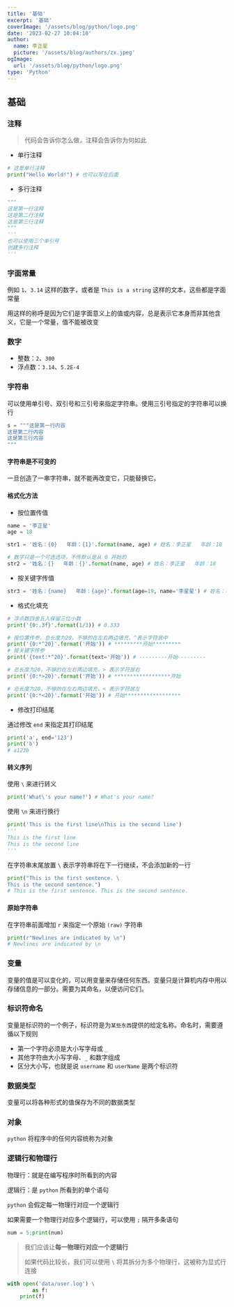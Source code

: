 ```yaml
---
title: '基础'
excerpt: '基础'
coverImage: '/assets/blog/python/logo.png'
date: '2023-02-27 10:04:10'
author:
  name: 李正星
  picture: '/assets/blog/authors/zx.jpeg'
ogImage:
  url: '/assets/blog/python/logo.png'
type: 'Python'
---
```


## 基础

### 注释

> 代码会告诉你怎么做，注释会告诉你为何如此

- 单行注释

```python
# 这是单行注释
print("Hello World!") # 也可以写在后面
```

- 多行注释

```python
"""
这是第一行注释
这是第二行注释
这是第三行注释
"""
'''
也可以使用三个单引号
创建多行注释
'''
```

### 字面常量

例如 `1`、`3.14` 这样的数字，或者是 `This is a string` 这样的文本，这些都是字面常量

用这样的称呼是因为它们是字面意义上的值或内容，总是表示它本身而非其他含义，它是一个常量，值不能被改变

### 数字

- 整数：`2`、`300`
- 浮点数：`3.14`、`5.2E-4`

### 字符串

可以使用单引号、双引号和三引号来指定字符串。使用三引号指定的字符串可以换行

```python
s = """这是第一行内容
这是第二行内容
这是第三行内容
"""
```

#### 字符串是不可变的

一旦创造了一串字符串，就不能再改变它，只能替换它。

#### 格式化方法

- 按位置传值

```python
name = '李正星'
age = 18

str1 = '姓名：{0}   年龄：{1}'.format(name, age) # 姓名：李正星   年龄：18

# 数字只是一个可选选项，不传默认是从 0 开始的
str2 = '姓名：{}   年龄：{}'.format(name, age) # 姓名：李正星   年龄：18
```

- 按关键字传值

```python
str3 = '姓名：{name}   年龄：{age}'.format(age=19, name='李星星') # 姓名：李星星   年龄：19
```

- 格式化填充

```python
# 浮点数四舍五入保留三位小数
print('{0:.3f}'.format(1/3)) # 0.333

# 按位置传参，总长度为20，不够的在左右两边填充，^表示字符居中
print('{0:*^20}'.format('开始')) # *********开始*********
# 按关键字传参
print('{text:*^20}'.format(text='开始')) # ---------开始---------

# 总长度为20，不够的在左右两边填充，> 表示字符居右
print('{0:*>20}'.format('开始')) # ******************开始

# 总长度为20，不够的在左右两边填充，< 表示字符居左
print('{0:*<20}'.format('开始')) # 开始******************
```

- 修改打印结尾

通过修改 `end` 来指定其打印结尾

```python
print('a', end='123')
print('b') 
# a123b
```

#### 转义序列

使用 `\` 来进行转义

```python
print('What\'s your name?') # What's your name?
```

使用 `\n` 来进行换行

```python
print('This is the first line\nThis is the second line')
'''
This is the first line
This is the second line
'''
```

在字符串末尾放置 `\` 表示字符串将在下一行继续，不会添加新的一行

```python
print("This is the first sentence. \
This is the second sentence.")
# This is the first sentence. This is the second sentence.
```

#### 原始字符串

在字符串前面增加 `r` 来指定一个原始 `(raw)` 字符串

```python
print(r"Newlines are indicated by \n")
# Newlines are indicated by \n
```

### 变量

变量的值是可以变化的，可以用变量来存储任何东西。变量只是计算机内存中用以存储信息的一部分。需要为其命名，以便访问它们。

### 标识符命名

变量是标识符的一个例子，标识符是为`某些东西`提供的给定名称。命名时，需要遵循以下规则

- 第一个字符必须是大小写字母或 `_`
- 其他字符由大小写字母、`_` 和数字组成
- 区分大小写，也就是说 `username` 和 `userName` 是两个标识符
  
### 数据类型

变量可以将各种形式的值保存为不同的数据类型

### 对象

`python` 将程序中的任何内容统称为对象

### 逻辑行和物理行

物理行：就是在编写程序时所看到的内容

逻辑行：是 `python` 所看到的单个语句

`python` 会假定每一物理行对应一个逻辑行

如果需要一个物理行对应多个逻辑行，可以使用 `;` 隔开多条语句

```python
num = 5;print(num)
```

> 我们应该让**每一物理行对应一个逻辑行**
> 
> 如果代码比较长，我们可以使用 `\` 将其拆分为多个物理行，这被称为显式行连接

```python
with open('data/user.log') \
        as f:
    print(f)
```